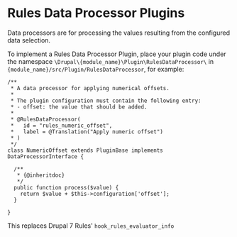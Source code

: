 # Rules Data Processor Plugins

Data processors are for processing the values resulting from the configured data selection.

To implement a Rules Data Processor Plugin, place your plugin code under the namespace ```\Drupal\{module_name}\Plugin\RulesDataProcessor\``` in ```{module_name}/src/Plugin/RulesDataProcessor```, for example:

```
/**
 * A data processor for applying numerical offsets.
 *
 * The plugin configuration must contain the following entry:
 * - offset: the value that should be added.
 *
 * @RulesDataProcessor(
 *   id = "rules_numeric_offset",
 *   label = @Translation("Apply numeric offset")
 * )
 */
class NumericOffset extends PluginBase implements DataProcessorInterface {

  /**
   * {@inheritdoc}
   */
  public function process($value) {
    return $value + $this->configuration['offset'];
  }

}
```

This replaces Drupal 7 Rules' ```hook_rules_evaluator_info```
